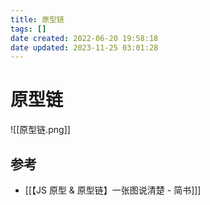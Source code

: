 ```yaml
---
title: 原型链
tags: []
date created: 2022-06-20 19:58:18
date updated: 2023-11-25 03:01:28
---
```


# 原型链

![[原型链.png]]

## 参考

- [[【JS 原型 & 原型链】一张图说清楚 - 简书]]]
